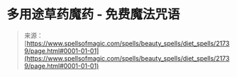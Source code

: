 <!--yml

category: 未分类

日期：2024-06-12 19:05:30

-->

# 多用途草药魔药 - 免费魔法咒语

> 来源：[https://www.spellsofmagic.com/spells/beauty_spells/diet_spells/21739/page.html#0001-01-01](https://www.spellsofmagic.com/spells/beauty_spells/diet_spells/21739/page.html#0001-01-01)
